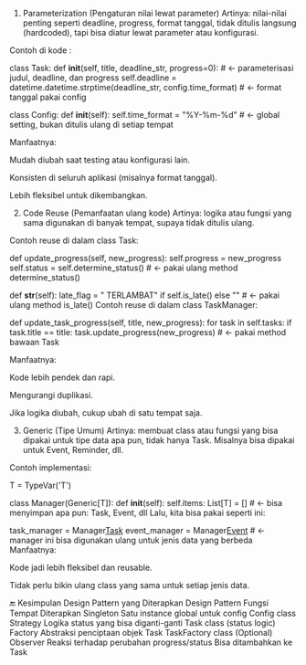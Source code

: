 
 1. Parameterization (Pengaturan nilai lewat parameter)
Artinya: nilai-nilai penting seperti deadline, progress, format tanggal, tidak ditulis langsung (hardcoded), tapi bisa diatur lewat parameter atau konfigurasi.

Contoh di kode :



class Task:
    def __init__(self, title, deadline_str, progress=0):  # ← parameterisasi judul, deadline, dan progress
        self.deadline = datetime.datetime.strptime(deadline_str, config.time_format)  # ← format tanggal pakai config



class Config:
    def __init__(self):
        self.time_format = "%Y-%m-%d"  # ← global setting, bukan ditulis ulang di setiap tempat
 
 Manfaatnya:

Mudah diubah saat testing atau konfigurasi lain.

Konsisten di seluruh aplikasi (misalnya format tanggal).

Lebih fleksibel untuk dikembangkan.

 2. Code Reuse (Pemanfaatan ulang kode)
Artinya: logika atau fungsi yang sama digunakan di banyak tempat, supaya tidak ditulis ulang.

Contoh reuse di dalam class Task:



def update_progress(self, new_progress):
    self.progress = new_progress
    self.status = self.determine_status()  # ← pakai ulang method determine_status()



def __str__(self):
    late_flag = " TERLAMBAT" if self.is_late() else ""  # ← pakai ulang method is_late()
Contoh reuse di dalam class TaskManager:




def update_task_progress(self, title, new_progress):
    for task in self.tasks:
        if task.title == title:
            task.update_progress(new_progress)  # ← pakai method bawaan Task
 
 Manfaatnya:

Kode lebih pendek dan rapi.

Mengurangi duplikasi.

Jika logika diubah, cukup ubah di satu tempat saja.

 3. Generic (Tipe Umum)
Artinya: membuat class atau fungsi yang bisa dipakai untuk tipe data apa pun, tidak hanya Task. Misalnya bisa dipakai untuk Event, Reminder, dll.

Contoh implementasi:

T = TypeVar('T')

class Manager(Generic[T]):
    def __init__(self):
        self.items: List[T] = []  # ← bisa menyimpan apa pun: Task, Event, dll
Lalu, kita bisa pakai seperti ini:


task_manager = Manager[Task]()
event_manager = Manager[Event]()  # ← manager ini bisa digunakan ulang untuk jenis data yang berbeda
 Manfaatnya:

Kode jadi lebih fleksibel dan reusable.

Tidak perlu bikin ulang class yang sama untuk setiap jenis data.





🔚 Kesimpulan Design Pattern yang Diterapkan
Design Pattern	Fungsi	Tempat Diterapkan
Singleton	Satu instance global untuk config	Config class
Strategy	Logika status yang bisa diganti-ganti	Task class (status logic)
Factory	Abstraksi penciptaan objek Task	TaskFactory class
(Optional) Observer	Reaksi terhadap perubahan progress/status	Bisa ditambahkan ke Task

 
